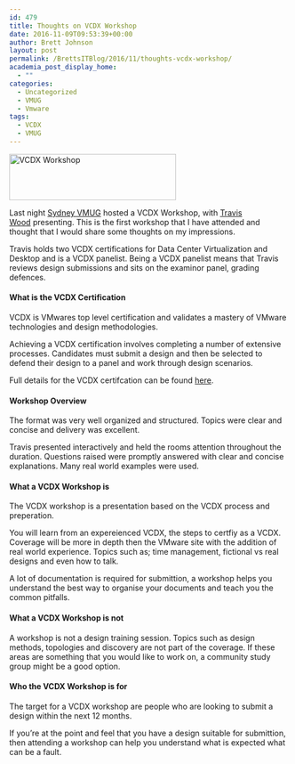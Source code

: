 ```yaml
---
id: 479
title: Thoughts on VCDX Workshop
date: 2016-11-09T09:53:39+00:00
author: Brett Johnson
layout: post
permalink: /BrettsITBlog/2016/11/thoughts-vcdx-workshop/
academia_post_display_home:
  - ""
categories:
  - Uncategorized
  - VMUG
  - Vmware
tags:
  - VCDX
  - VMUG
---
```

<img class="alignnone size-medium wp-image-481" src="https://sdbrett.com/assets/images/2016/11/VCDX-merch-300x83.jpg" alt="VCDX Workshop" width="300" height="83" srcset="https://sdbrett.com/assets/images2016/11/VCDX-merch-300x83.jpg 300w, https://sdbrett.com/assets/images2016/11/VCDX-merch-260x72.jpg 260w, https://sdbrett.com/assets/images2016/11/VCDX-merch.jpg 709w" sizes="(max-width: 300px) 100vw, 300px" />

Last night [Sydney VMUG](https://twitter.com/VMUGSydney) hosted a VCDX Workshop, with [Travis Wood](https://twitter.com/vtravwood) presenting. This is the first workshop that I have attended and thought that I would share some thoughts on my impressions.

Travis holds two VCDX certifications for Data Center Virtualization and Desktop and is a VCDX panelist. Being a VCDX panelist means that Travis reviews design submissions and sits on the examinor panel, grading defences.

#### What is the VCDX Certification

VCDX is VMwares top level certification and validates a mastery of VMware technologies and design methodologies.

Achieving a VCDX certification involves completing a number of extensive processes. Candidates must submit a design and then be selected to defend their design to a panel and work through design scenarios.

Full details for the VCDX certifcation can be found [here](https://mylearn.vmware.com/mgrReg/plan.cfm?plan=18233&ui=www_cert).

#### Workshop Overview

The format was very well organized and structured. Topics were clear and concise and delivery was excellent.

Travis presented interactively and held the rooms attention throughout the duration. Questions raised were promptly answered with clear and concise explanations. Many real world examples were used.

#### What a VCDX Workshop is

The VCDX workshop is a presentation based on the VCDX process and preperation.

You will learn from an expereienced VCDX, the steps to certfiy as a VCDX. Coverage will be more in depth then the VMware site with the addition of real world experience. Topics such as; time management, fictional vs real designs and even how to talk.

A lot of documentation is required for submittion, a workshop helps you understand the best way to organise your documents and teach you the common pitfalls.

#### What a VCDX Workshop is not

A workshop is not a design training session. Topics such as design methods, topologies and discovery are not part of the coverage. If these areas are something that you would like to work on, a community study group might be a good option.

#### Who the VCDX Workshop is for

The target for a VCDX workshop are people who are looking to submit a design within the next 12 months.

If you&#8217;re at the point and feel that you have a design suitable for submittion, then attending a workshop can help you understand what is expected what can be a fault.